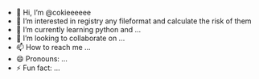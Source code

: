 - 👋 Hi, I’m @cokieeeeee
- 👀 I’m interested in registry any fileformat and calculate the risk of them 
- 🌱 I’m currently learning python and ...
- 💞️ I’m looking to collaborate on ...
- 📫 How to reach me ...
- 😄 Pronouns: ...
- ⚡ Fun fact: ...

<!---
cokieeeeee/cokieeeeee is a ✨ special ✨ repository because its `README.md` (this file) appears on your GitHub profile.
You can click the Preview link to take a look at your changes.
--->
